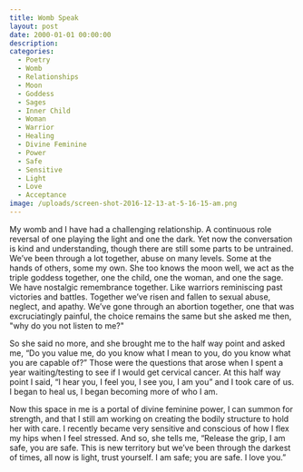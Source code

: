 ```yaml
---
title: Womb Speak
layout: post
date: 2000-01-01 00:00:00
description:
categories:
  - Poetry
  - Womb
  - Relationships
  - Moon
  - Goddess
  - Sages
  - Inner Child
  - Woman
  - Warrior
  - Healing
  - Divine Feminine
  - Power
  - Safe
  - Sensitive
  - Light
  - Love
  - Acceptance
image: /uploads/screen-shot-2016-12-13-at-5-16-15-am.png
---
```



My womb and I have had a challenging relationship. A continuous role reversal of one playing the light and one the dark. Yet now the conversation is kind and understanding, though there are still some parts to be untrained. We’ve been through a lot together, abuse on many levels. Some at the hands of others, some my own. She too knows the moon well, we act as the triple goddess together, one the child, one the woman, and one the sage. We have nostalgic remembrance together. Like warriors reminiscing past victories and battles. Together we’ve risen and fallen to sexual abuse, neglect, and apathy. We’ve gone through an abortion together, one that was excruciatingly painful, the choice remains the same but she asked me then, "why do you not listen to me?"

So she said no more, and she brought me to the half way point and asked me, “Do you value me, do you know what I mean to you, do you know what you are capable of?” Those were the questions that arose when I spent a year waiting/testing to see if I would get cervical cancer. At this half way point I said, “I hear you, I feel you, I see you, I am you” and I took care of us. I began to heal us, I began becoming more of who I am.

Now this space in me is a portal of divine feminine power, I can summon for strength, and that I still am working on creating the bodily structure to hold her with care. I recently became very sensitive and conscious of how I flex my hips when I feel stressed. And so, she tells me, “Release the grip, I am safe, you are safe. This is new territory but we’ve been through the darkest of times, all now is light, trust yourself. I am safe; you are safe. I love you.”
